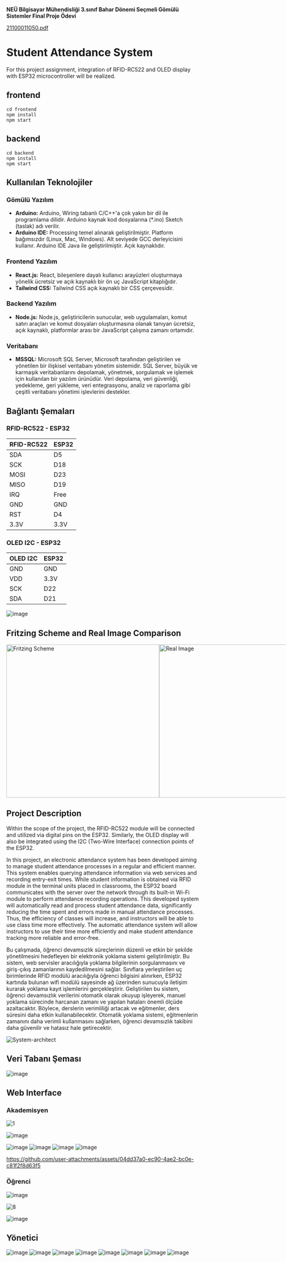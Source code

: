 __NEÜ Bilgisayar Mühendisliği 3.sınıf Bahar Dönemi Seçmeli Gömülü Sistemler Final Proje Ödevi__

[21100011050.pdf](https://github.com/user-attachments/files/16274831/21100011050.pdf)

# Student Attendance System

For this project assignment, integration of RFID-RC522 and OLED display with ESP32 microcontroller will be realized.

## frontend
    cd frontend
    npm install
    npm start
## backend
    cd backend
    npm install
    npm start


## Kullanılan Teknolojiler

### Gömülü Yazılım

- **Arduino:** Arduino, Wiring tabanlı C/C++'a çok yakın bir dil ile programlama dilidir. Arduino kaynak kod dosyalarına (*.ino) Sketch (taslak) adı verilir.
- **Arduino IDE:** Processing temel alınarak geliştirilmiştir. Platform bağımsızdır (Linux, Mac, Windows). Alt seviyede GCC derleyicisini kullanır. Arduino IDE Java ile geliştirilmiştir. Açık kaynaklıdır.

### Frontend Yazılım

- **React.js:** React, bileşenlere dayalı kullanıcı arayüzleri oluşturmaya yönelik ücretsiz ve açık kaynaklı bir ön uç JavaScript kitaplığıdır.
- **Tailwind CSS:** Tailwind CSS açık kaynaklı bir CSS çerçevesidir.

### Backend Yazılım

- **Node.js:** Node.js, geliştiricilerin sunucular, web uygulamaları, komut satırı araçları ve komut dosyaları oluşturmasına olanak tanıyan ücretsiz, açık kaynaklı, platformlar arası bir JavaScript çalışma zamanı ortamıdır.

### Veritabanı

- **MSSQL:** Microsoft SQL Server, Microsoft tarafından geliştirilen ve yönetilen bir ilişkisel veritabanı yönetim sistemidir. SQL Server, büyük ve karmaşık veritabanlarını depolamak, yönetmek, sorgulamak ve işlemek için kullanılan bir yazılım ürünüdür. Veri depolama, veri güvenliği, yedekleme, geri yükleme, veri entegrasyonu, analiz ve raporlama gibi çeşitli veritabanı yönetimi işlevlerini destekler.

## Bağlantı Şemaları

### RFID-RC522 - ESP32

| RFID-RC522 | ESP32       |
|------------|-------------|
| SDA        | D5          |
| SCK        | D18         |
| MOSI       | D23         |
| MISO       | D19         |
| IRQ        | Free        |
| GND        | GND         |
| RST        | D4          |
| 3.3V       | 3.3V        |

### OLED I2C - ESP32

| OLED I2C   | ESP32       |
|------------|-------------|
| GND        | GND         |
| VDD        | 3.3V        |
| SCK        | D22         |
| SDA        | D21         |


![image](https://github.com/user-attachments/assets/ab7b8dc0-3122-431d-9b6e-3b220447ff95)



## Fritzing Scheme and Real Image Comparison

<div style="display: flex; justify-content: space-around;">
    <img src="https://github.com/user-attachments/assets/fd1098c0-9bac-448c-8c2c-9c552ed38800" alt="Fritzing Scheme" width="400"/>
    <img src="https://github.com/user-attachments/assets/8c76a72a-83d6-4477-a762-295355b55716" alt="Real Image" width="400"/>
</div>


## Project Description

Within the scope of the project, the RFID-RC522 module will be connected and utilized via digital pins on the ESP32. Similarly, the OLED display will also be integrated using the I2C (Two-Wire Interface) connection points of the ESP32.

In this project, an electronic attendance system has been developed aiming to manage student attendance processes in a regular and efficient manner. This system enables querying attendance information via web services and recording entry-exit times. While student information is obtained via RFID module in the terminal units placed in classrooms, the ESP32 board communicates with the server over the network through its built-in Wi-Fi module to perform attendance recording operations. This developed system will automatically read and process student attendance data, significantly reducing the time spent and errors made in manual attendance processes. Thus, the efficiency of classes will increase, and instructors will be able to use class time more effectively. The automatic attendance system will allow instructors to use their time more efficiently and make student attendance tracking more reliable and error-free.

Bu çalışmada, öğrenci devamsızlık süreçlerinin düzenli ve etkin bir şekilde yönetilmesini hedefleyen bir elektronik yoklama sistemi geliştirilmiştir. Bu sistem, web servisler aracılığıyla yoklama bilgilerinin sorgulanmasını ve giriş-çıkış zamanlarının kaydedilmesini sağlar. Sınıflara yerleştirilen uç birimlerinde RFID modülü aracılığıyla öğrenci bilgisini alınırken, ESP32 kartında bulunan wifi modülü sayesinde ağ üzerinden sunucuyla iletişim kurarak yoklama kayıt işlemlerini gerçekleştirir. Geliştirilen bu sistem, öğrenci devamsızlık verilerini otomatik olarak okuyup işleyerek, manuel yoklama sürecinde harcanan zamanı ve yapılan hataları önemli ölçüde azaltacaktır. Böylece, derslerin verimliliği artacak ve eğitmenler, ders süresini daha etkin kullanabilecektir. Otomatik yoklama sistemi, eğitmenlerin zamanını daha verimli kullanmasını sağlarken, öğrenci devamsızlık takibini daha güvenilir ve hatasız hale getirecektir.

![System-architect](https://github.com/SemaEkmekci/Ogrenci_Yoklama_Sistemi/assets/94064744/959651a1-9e77-4b1d-bf15-c656e4866a95)


## Veri Tabanı Şeması
![image](https://github.com/user-attachments/assets/fb041d58-c336-4adb-b1d8-f849dda12a62)


## Web Interface
### Akademisyen
![1](https://github.com/SemaEkmekci/Ogrenci_Yoklama_Sistemi/assets/94064744/7150a680-3ee9-4dcd-897f-28e8d634ca70)

![image](https://github.com/user-attachments/assets/6048712c-8ad0-46de-9868-c770018935c3)

![image](https://github.com/user-attachments/assets/99391a10-6665-4d44-a37f-ea35343f8f78)
![image](https://github.com/user-attachments/assets/b26726c3-f0ea-4aca-8e59-d3d0194e50e4)
![image](https://github.com/user-attachments/assets/33bc493c-8548-4cab-914a-b64badbb04df)
![image](https://github.com/user-attachments/assets/0a8827ca-b6c7-4049-809d-2adfde6be0a0)

https://github.com/user-attachments/assets/04dd37a0-ec90-4ae2-bc0e-c81f2f8d63f5

### Öğrenci
![image](https://github.com/SemaEkmekci/Ogrenci_Yoklama_Sistemi/assets/94064744/b5b4b30f-bcfe-4d15-b28a-0e57be5bb88f)



![8](https://github.com/SemaEkmekci/Ogrenci_Yoklama_Sistemi/assets/94064744/2f64bf69-43c8-46f8-95b8-711213e673a6)

![image](https://github.com/user-attachments/assets/a9954753-6948-4e1c-8b9c-60cf6c401002)

## Yönetici
![image](https://github.com/user-attachments/assets/c6927cb1-08d4-4ecc-864f-d61d9d216671)
![image](https://github.com/user-attachments/assets/790a5283-9aa9-4496-abe0-89c2d689d7d9)
![image](https://github.com/user-attachments/assets/d5f5672c-2308-428f-912a-d9f90a200f52)
![image](https://github.com/user-attachments/assets/7fcce483-9f07-48af-bf1b-9d62b4b06f13)
![image](https://github.com/user-attachments/assets/ad2fcc6a-c0d4-4761-af06-86eec5debe59)
![image](https://github.com/user-attachments/assets/1c570357-6aa5-4e4e-8ff2-66b154dc12f5)
![image](https://github.com/user-attachments/assets/9ae69554-7e03-447d-94a2-56f2faadbb21)
![image](https://github.com/user-attachments/assets/f7bd5f48-ab9b-4faa-ab8e-30731de56842)





